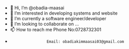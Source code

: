 - 👋 Hi, I’m @obadia-maasai
- 👀 I’m interested in developing systems and website 
- 🌱 I’m currently a software engineer/developer 
- 💞️ I’m looking to collaborate on ...
- 📫 How to reach me Phone No:0728732301
-                     Email: obadiakimmaasai03@gmail.com

<!---
obadia-maasai/obadia-maasai is a ✨ special ✨ repository because its `README.md` (this file) appears on your GitHub profile.
You can click the Preview link to take a look at your changes.
--->
